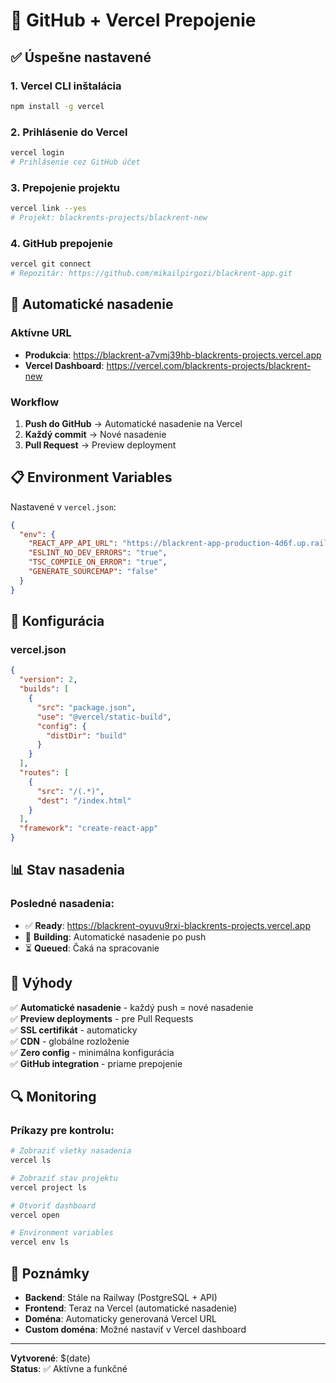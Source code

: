 # 🔗 GitHub + Vercel Prepojenie

## ✅ Úspešne nastavené

### 1. Vercel CLI inštalácia
```bash
npm install -g vercel
```

### 2. Prihlásenie do Vercel
```bash
vercel login
# Prihlásenie cez GitHub účet
```

### 3. Prepojenie projektu
```bash
vercel link --yes
# Projekt: blackrents-projects/blackrent-new
```

### 4. GitHub prepojenie
```bash
vercel git connect
# Repozitár: https://github.com/mikailpirgozi/blackrent-app.git
```

## 🚀 Automatické nasadenie

### Aktívne URL
- **Produkcia**: https://blackrent-a7vmj39hb-blackrents-projects.vercel.app
- **Vercel Dashboard**: https://vercel.com/blackrents-projects/blackrent-new

### Workflow
1. **Push do GitHub** → Automatické nasadenie na Vercel
2. **Každý commit** → Nové nasadenie
3. **Pull Request** → Preview deployment

## 📋 Environment Variables

Nastavené v `vercel.json`:
```json
{
  "env": {
    "REACT_APP_API_URL": "https://blackrent-app-production-4d6f.up.railway.app/api",
    "ESLINT_NO_DEV_ERRORS": "true",
    "TSC_COMPILE_ON_ERROR": "true",
    "GENERATE_SOURCEMAP": "false"
  }
}
```

## 🔧 Konfigurácia

### vercel.json
```json
{
  "version": 2,
  "builds": [
    {
      "src": "package.json",
      "use": "@vercel/static-build",
      "config": {
        "distDir": "build"
      }
    }
  ],
  "routes": [
    {
      "src": "/(.*)",
      "dest": "/index.html"
    }
  ],
  "framework": "create-react-app"
}
```

## 📊 Stav nasadenia

### Posledné nasadenia:
- ✅ **Ready**: https://blackrent-oyuvu9rxi-blackrents-projects.vercel.app
- 🔄 **Building**: Automatické nasadenie po push
- ⏳ **Queued**: Čaká na spracovanie

## 🎯 Výhody

✅ **Automatické nasadenie** - každý push = nové nasadenie  
✅ **Preview deployments** - pre Pull Requests  
✅ **SSL certifikát** - automaticky  
✅ **CDN** - globálne rozloženie  
✅ **Zero config** - minimálna konfigurácia  
✅ **GitHub integration** - priame prepojenie  

## 🔍 Monitoring

### Príkazy pre kontrolu:
```bash
# Zobraziť všetky nasadenia
vercel ls

# Zobraziť stav projektu
vercel project ls

# Otvoriť dashboard
vercel open

# Environment variables
vercel env ls
```

## 📝 Poznámky

- **Backend**: Stále na Railway (PostgreSQL + API)
- **Frontend**: Teraz na Vercel (automatické nasadenie)
- **Doména**: Automaticky generovaná Vercel URL
- **Custom doména**: Možné nastaviť v Vercel dashboard

---

**Vytvorené**: $(date)  
**Status**: ✅ Aktívne a funkčné 